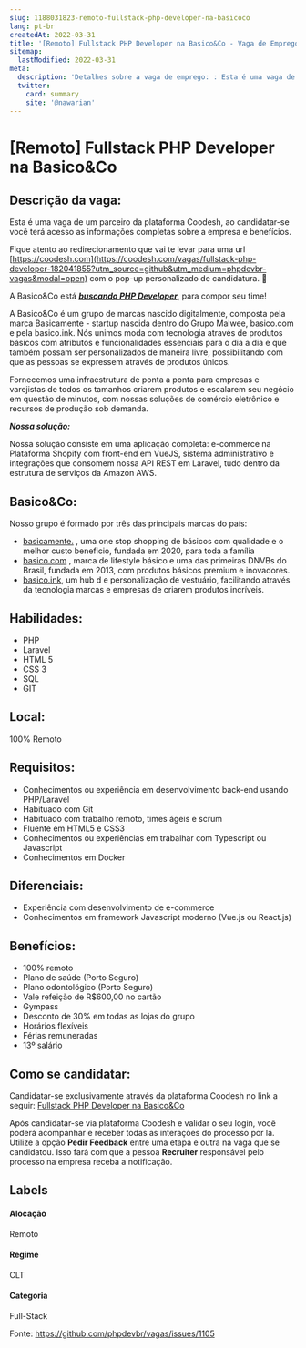 ```yaml
---
slug: 1188031823-remoto-fullstack-php-developer-na-basicoco
lang: pt-br
createdAt: 2022-03-31
title: '[Remoto] Fullstack PHP Developer na Basico&Co - Vaga de Emprego'
sitemap:
  lastModified: 2022-03-31
meta:
  description: 'Detalhes sobre a vaga de emprego: : Esta é uma vaga de um parceiro da plataforma Coodesh, ao candidatar-se você terá acesso as informações completas sobre a empresa e benefícios.  Fique atento ao redirecionamento que vai te levar para uma url [https://coodesh.com](https://coodesh.com/vagas/fullstack-php-developer-182041855?utm_source=github&utm_medium=phpdevbr-vagas&modal=open) com o pop-up personalizado de candidatura. 👋 <p>A Basico&amp;Co está <strong><em><ins>buscando PHP Developer</ins></em></strong>, para compor seu time!</p> <p>A Basico&amp;Co é um grupo de marcas nascido digitalmente, composta pela marca Basicamente - startup nascida dentro do Grupo Malwee, basico.com e pela basico.ink. Nós unimos moda com tecnologia através de produtos básicos com atributos e funcionalidades essenciais para o dia a dia e que também possam ser personalizados de maneira livre, possibilitando com que as pessoas se expressem através de produtos únicos.</p> <p>Fornecemos uma infraestrutura de ponta a ponta para empresas e varejistas de todos os tamanhos criarem produtos e escalarem seu negócio em questão de minutos, com nossas soluções de comércio eletrônico e recursos de produção sob demanda.</p> <p><strong><em>Nossa solução:</em></strong></p> <p>Nossa solução consiste em uma aplicação completa: e-commerce na Plataforma Shopify com front-end em VueJS, sistema administrativo e integrações que consomem nossa API REST em Laravel, tudo dentro da estrutura de serviços da Amazon AWS.</p>'
  twitter:
    card: summary
    site: '@nawarian'
---
```


# [Remoto] Fullstack PHP Developer na Basico&Co

## Descrição da vaga: 
Esta é uma vaga de um parceiro da plataforma Coodesh, ao candidatar-se você terá acesso as informações completas sobre a empresa e benefícios.


Fique atento ao redirecionamento que vai te levar para uma url [https://coodesh.com](https://coodesh.com/vagas/fullstack-php-developer-182041855?utm_source=github&utm_medium=phpdevbr-vagas&modal=open) com o pop-up personalizado de candidatura. 👋
<p>A Basico&amp;Co está <strong><em><ins>buscando PHP Developer</ins></em></strong>, para compor seu time!</p>
<p>A Basico&amp;Co é um grupo de marcas nascido digitalmente, composta pela marca Basicamente - startup nascida dentro do Grupo Malwee, basico.com e pela basico.ink. Nós unimos moda com tecnologia através de produtos básicos com atributos e funcionalidades essenciais para o dia a dia e que também possam ser personalizados de maneira livre, possibilitando com que as pessoas se expressem através de produtos únicos.</p>
<p>Fornecemos uma infraestrutura de ponta a ponta para empresas e varejistas de todos os tamanhos criarem produtos e escalarem seu negócio em questão de minutos, com nossas soluções de comércio eletrônico e recursos de produção sob demanda.</p>
<p><strong><em>Nossa solução:</em></strong></p>
<p>Nossa solução consiste em uma aplicação completa: e-commerce na Plataforma Shopify com front-end em VueJS, sistema administrativo e integrações que consomem nossa API REST em Laravel, tudo dentro da estrutura de serviços da Amazon AWS.</p>

## Basico&Co: 
 <p>Nosso grupo é formado por três das principais marcas do país:</p>
<ul>
<li><a href="https://basicamente.com/" target="_blank">basicamente.</a> , uma one stop shopping de básicos com qualidade e o melhor custo beneficio, fundada em 2020, para toda a família</li>
<li><a href="https://www.basico.com/" target="_blank">basico.com</a> , marca de lifestyle básico e uma das primeiras DNVBs do Brasil, fundada em 2013, com produtos básicos premium e inovadores.</li>
<li><a href="https://basico.ink/" target="_blank">basico.ink</a>, um hub d e personalização de vestuário, facilitando através da tecnologia marcas e empresas de criarem produtos incríveis.</li>
</ul>
</p>

 ## Habilidades: 
 - PHP 
- Laravel 
- HTML 5 
- CSS 3 
- SQL 
- GIT
## Local: 
 100% Remoto
## Requisitos: 
 - Conhecimentos ou experiência em desenvolvimento back-end usando PHP/Laravel 
- Habituado com Git 
- Habituado com trabalho remoto, times ágeis e scrum 
- Fluente em HTML5 e CSS3 
- Conhecimentos ou experiências em trabalhar com Typescript ou Javascript 
- Conhecimentos em Docker
## Diferenciais: 
 - Experiência com desenvolvimento de e-commerce 
- Conhecimentos em framework Javascript moderno (Vue.js ou React.js) 
## Benefícios: 
 - 100% remoto 
- Plano de saúde (Porto Seguro) 
- Plano odontológico (Porto Seguro) 
- Vale refeição de R$600,00 no cartão 
- Gympass 
- Desconto de 30% em todas as lojas do grupo 
- Horários flexíveis 
- Férias remuneradas 
- 13º salário
## Como se candidatar:
Candidatar-se exclusivamente através da plataforma Coodesh no link a seguir: [Fullstack PHP Developer na Basico&Co](https://coodesh.com/vagas/fullstack-php-developer-182041855?utm_source=github&utm_medium=phpdevbr-vagas&modal=open)


Após candidatar-se via plataforma Coodesh e validar o seu login, você poderá acompanhar e receber todas as interações do processo por lá. Utilize a opção **Pedir Feedback** entre uma etapa e outra na vaga que se candidatou. Isso fará com que a pessoa **Recruiter** responsável pelo processo na empresa receba a notificação.
## Labels
#### Alocação
Remoto
#### Regime
CLT
#### Categoria
Full-Stack

Fonte: https://github.com/phpdevbr/vagas/issues/1105